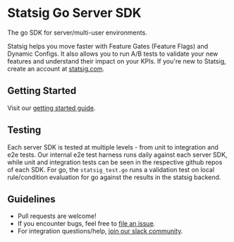# Statsig Go Server SDK

The go SDK for server/multi-user environments.

Statsig helps you move faster with Feature Gates (Feature Flags) and Dynamic Configs. It also allows you to run A/B tests to validate your new features and understand their impact on your KPIs. If you're new to Statsig, create an account at [statsig.com](https://www.statsig.com).

## Getting Started

Visit our [getting started guide](https://docs.statsig.com/server/golangSDK).

## Testing

Each server SDK is tested at multiple levels - from unit to integration and e2e tests.  Our internal e2e test harness runs daily against each server SDK, while unit and integration tests can be seen in the respective github repos of each SDK.  For go, the `statsig_test.go` runs a validation test on local rule/condition evaluation for go against the results in the statsig backend.

## Guidelines

- Pull requests are welcome! 
- If you encounter bugs, feel free to [file an issue](https://github.com/statsig-io/go-sdk/issues).
- For integration questions/help, [join our slack community](https://join.slack.com/t/statsigcommunity/shared_invite/zt-pbp005hg-VFQOutZhMw5Vu9eWvCro9g).
